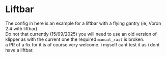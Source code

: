 # Liftbar

The config in here is an example for a liftbar with a flying gantry (ie, Voron 2.4 with liftbar)  
Do not that currently (15/09/2025) you will need to use an old version of klipper as with the current one the required `manual_rail` is broken.  
a PR of a fix for it is of course very welcome. i myself cant test it as i dont have a liftbar.

